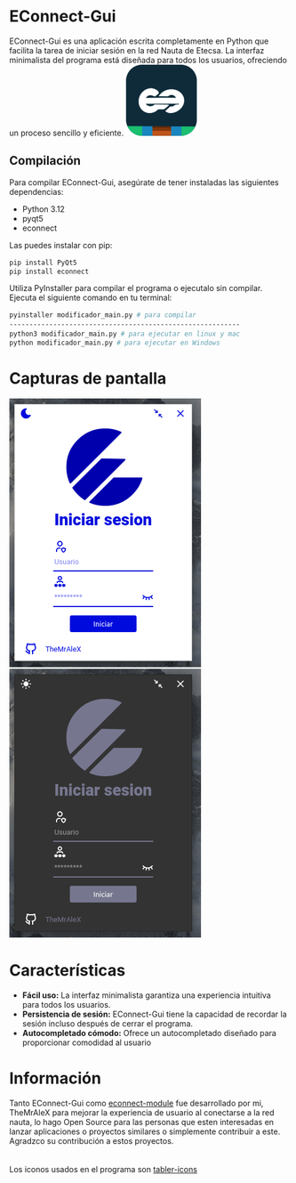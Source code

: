 # EConnect-Gui

EConnect-Gui es una aplicación escrita completamente en Python que facilita la tarea de iniciar sesión en la red Nauta de Etecsa. La interfaz minimalista del programa está diseñada para todos los usuarios, ofreciendo un proceso sencillo y eficiente.
![](https://github.com/TheMrAleX/econnect-gui/blob/main/econnect.png?raw=true)
## Compilación

Para compilar EConnect-Gui, asegúrate de tener instaladas las siguientes dependencias:

- Python 3.12
- pyqt5
- econnect

Las puedes instalar con pip:
```
pip install PyQt5
pip install econnect
```

Utiliza PyInstaller para compilar el programa o ejecutalo sin compilar. Ejecuta el siguiente comando en tu terminal:

```bash
pyinstaller modificador_main.py # para compilar
----------------------------------------------------------
python3 modificador_main.py # para ejecutar en linux y mac
python modificador_main.py # para ejecutar en Windows
```
# Capturas de pantalla
![ModoClaro](https://github.com/TheMrAleX/econnect-gui/blob/main/screenshots/1.png?raw=true)
![Modo Oscuro](https://github.com/TheMrAleX/econnect-gui/blob/main/screenshots/2.png?raw=true)
# Características

- **Fácil uso:** La interfaz minimalista garantiza una experiencia intuitiva para todos los usuarios.<br>
- **Persistencia de sesión:** EConnect-Gui tiene la capacidad de recordar la sesión incluso después de cerrar el programa.<br>
- **Autocompletado cómodo:** Ofrece un autocompletado diseñado para proporcionar comodidad al usuario

# Información

Tanto EConnect-Gui como [econnect-module](https://github.com/TheMrAleX/econnect) fue desarrollado por mi, TheMrAleX para mejorar la experiencia de usuario al conectarse a la red nauta, lo hago Open Source para las personas que esten interesadas en lanzar aplicaciones o proyectos similares o simplemente contribuir a este. Agradzco su contribución a estos proyectos.<br><br><br>
Los iconos usados en el programa son [tabler-icons](https://github.com/tabler/tabler-icons)
